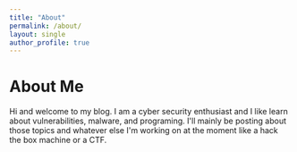 ```yaml
---
title: "About"
permalink: /about/
layout: single
author_profile: true
---
```


# About Me

Hi and welcome to my blog. I am a cyber security enthusiast and I like learn about vulnerabilities, malware, and programing. I'll mainly be posting about those topics and whatever else I'm working on at the moment like a hack the box machine or a CTF.